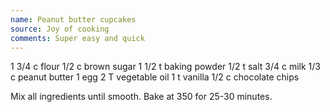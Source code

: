 ```yaml
---
name: Peanut butter cupcakes
source: Joy of cooking
comments: Super easy and quick
---
```


1 3/4 c flour
1/2 c brown sugar
1 1/2 t baking powder
1/2 t salt
3/4 c milk
1/3 c peanut butter
1 egg
2 T vegetable oil
1 t vanilla
1/2 c chocolate chips

Mix all ingredients until smooth.  Bake at 350 for 25-30 minutes.

